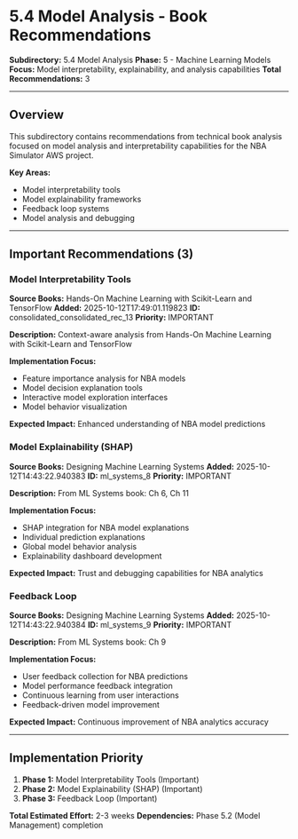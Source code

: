 # 5.4 Model Analysis - Book Recommendations

**Subdirectory:** 5.4 Model Analysis
**Phase:** 5 - Machine Learning Models
**Focus:** Model interpretability, explainability, and analysis capabilities
**Total Recommendations:** 3

---

## Overview

This subdirectory contains recommendations from technical book analysis focused on model analysis and interpretability capabilities for the NBA Simulator AWS project.

**Key Areas:**
- Model interpretability tools
- Model explainability frameworks
- Feedback loop systems
- Model analysis and debugging

---

## Important Recommendations (3)

### Model Interpretability Tools

**Source Books:** Hands-On Machine Learning with Scikit-Learn and TensorFlow
**Added:** 2025-10-12T17:49:01.119823
**ID:** consolidated_consolidated_rec_13
**Priority:** IMPORTANT

**Description:** Context-aware analysis from Hands-On Machine Learning with Scikit-Learn and TensorFlow

**Implementation Focus:**
- Feature importance analysis for NBA models
- Model decision explanation tools
- Interactive model exploration interfaces
- Model behavior visualization

**Expected Impact:** Enhanced understanding of NBA model predictions

### Model Explainability (SHAP)

**Source Books:** Designing Machine Learning Systems
**Added:** 2025-10-12T14:43:22.940383
**ID:** ml_systems_8
**Priority:** IMPORTANT

**Description:** From ML Systems book: Ch 6, Ch 11

**Implementation Focus:**
- SHAP integration for NBA model explanations
- Individual prediction explanations
- Global model behavior analysis
- Explainability dashboard development

**Expected Impact:** Trust and debugging capabilities for NBA analytics

### Feedback Loop

**Source Books:** Designing Machine Learning Systems
**Added:** 2025-10-12T14:43:22.940384
**ID:** ml_systems_9
**Priority:** IMPORTANT

**Description:** From ML Systems book: Ch 9

**Implementation Focus:**
- User feedback collection for NBA predictions
- Model performance feedback integration
- Continuous learning from user interactions
- Feedback-driven model improvement

**Expected Impact:** Continuous improvement of NBA analytics accuracy

---

## Implementation Priority

1. **Phase 1:** Model Interpretability Tools (Important)
2. **Phase 2:** Model Explainability (SHAP) (Important)
3. **Phase 3:** Feedback Loop (Important)

**Total Estimated Effort:** 2-3 weeks
**Dependencies:** Phase 5.2 (Model Management) completion




